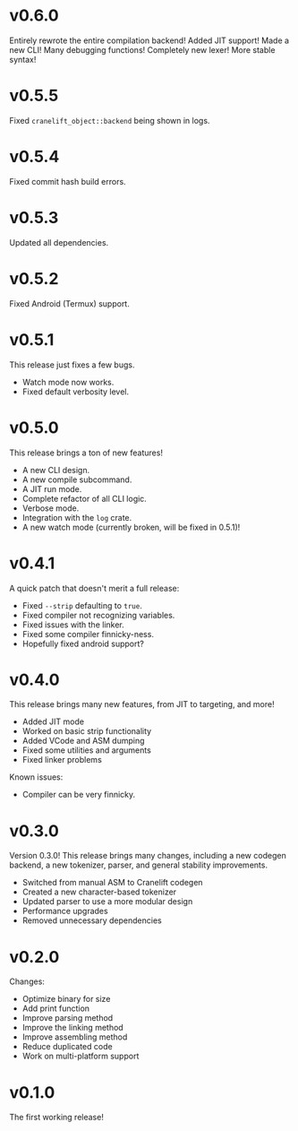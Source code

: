 # v0.6.0

Entirely rewrote the entire compilation backend!
Added JIT support!
Made a new CLI!
Many debugging functions!
Completely new lexer!
More stable syntax!

# v0.5.5

Fixed `cranelift_object::backend` being shown in logs.

# v0.5.4

Fixed commit hash build errors.

# v0.5.3

Updated all dependencies.

# v0.5.2

Fixed Android (Termux) support.

# v0.5.1

This release just fixes a few bugs.

- Watch mode now works.
- Fixed default verbosity level.

# v0.5.0

This release brings a ton of new features!

- A new CLI design.
- A new compile subcommand.
- A JIT run mode.
- Complete refactor of all CLI logic.
- Verbose mode.
- Integration with the `log` crate.
- A new watch mode (currently broken, will be fixed in 0.5.1)!

# v0.4.1

A quick patch that doesn't merit a full release:

- Fixed `--strip` defaulting to `true`.
- Fixed compiler not recognizing variables.
- Fixed issues with the linker.
- Fixed some compiler finnicky-ness.
- Hopefully fixed android support?

# v0.4.0

This release brings many new features, from JIT to targeting, and more!

- Added JIT mode
- Worked on basic strip functionality
- Added VCode and ASM dumping
- Fixed some utilities and arguments
- Fixed linker problems

Known issues:

- Compiler can be very finnicky.

# v0.3.0

Version 0.3.0! This release brings many changes, including a new codegen backend, a new tokenizer, parser, and general stability improvements.

- Switched from manual ASM to Cranelift codegen
- Created a new character-based tokenizer
- Updated parser to use a more modular design
- Performance upgrades
- Removed unnecessary dependencies

# v0.2.0

Changes:

- Optimize binary for size
- Add print function
- Improve parsing method
- Improve the linking method
- Improve assembling method
- Reduce duplicated code
- Work on multi-platform support

# v0.1.0

The first working release!
